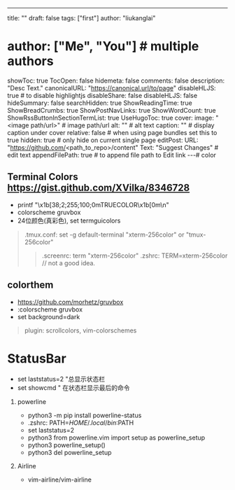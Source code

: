 ---
title: ""
draft: false
tags: ["first"]
author: "liukanglai"
# author: ["Me", "You"] # multiple authors
showToc: true
TocOpen: false
hidemeta: false
comments: false
description: "Desc Text."
canonicalURL: "https://canonical.url/to/page"
disableHLJS: true # to disable highlightjs
disableShare: false
disableHLJS: false
hideSummary: false
searchHidden: true
ShowReadingTime: true
ShowBreadCrumbs: true
ShowPostNavLinks: true
ShowWordCount: true
ShowRssButtonInSectionTermList: true
UseHugoToc: true
cover:
    image: "<image path/url>" # image path/url
    alt: "<alt text>" # alt text
    caption: "<text>" # display caption under cover
    relative: false # when using page bundles set this to true
    hidden: true # only hide on current single page
editPost:
    URL: "https://github.com/<path_to_repo>/content"
    Text: "Suggest Changes" # edit text
    appendFilePath: true # to append file path to Edit link
---# color

## Terminal Colors https://gist.github.com/XVilka/8346728

- printf "\x1b[38;2;255;100;0mTRUECOLOR\x1b[0m\n"
- colorscheme gruvbox
- 24位颜色(真彩色), set termguicolors
> .tmux.conf: set -g default-terminal "xterm-256color" or "tmux-256color"
>> .screenrc: term "xterm-256color"
> .zshrc: TERM=xterm-256color // not a good idea.

## colorthem

- https://github.com/morhetz/gruvbox
- :colorscheme gruvbox
- set background=dark
> plugin: scrollcolors, vim-colorschemes

# StatusBar
- set laststatus=2 "总显示状态栏
- set showcmd " 在状态栏显示最后的命令

1. powerline
    - python3 -m pip install powerline-status
    - .zshrc: PATH=$HOME/.local/bin:$PATH
    - set laststatus=2
    - python3 from powerline.vim import setup as powerline_setup
    - python3 powerline_setup()
    - python3 del powerline_setup

2. Airline
    - vim-airline/vim-airline
